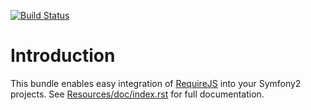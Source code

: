 [![Build Status](https://travis-ci.org/hearsayit/HearsayRequireJSBundle.png?branch=master)](https://travis-ci.org/hearsayit/HearsayRequireJSBundle)

Introduction
============

This bundle enables easy integration of [RequireJS][1] into your Symfony2
projects. See [Resources/doc/index.rst][2] for full documentation.

[1]: http://www.requirejs.org/
[2]: https://github.com/hearsayit/HearsayRequireJSBundle/blob/master/Resources/doc/index.rst